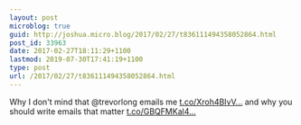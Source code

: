 ```yaml
---
layout: post
microblog: true
guid: http://joshua.micro.blog/2017/02/27/t836111494358052864.html
post_id: 33963
date: 2017-02-27T18:11:29+1100
lastmod: 2019-07-30T17:41:19+1100
type: post
url: /2017/02/27/t836111494358052864.html
---
```

Why I don't mind that @trevorlong emails me [t.co/Xroh4BIvV...](https://t.co/Xroh4BIvVF) and why you should write emails that matter [t.co/GBQFMKal4...](https://t.co/GBQFMKal4J)
